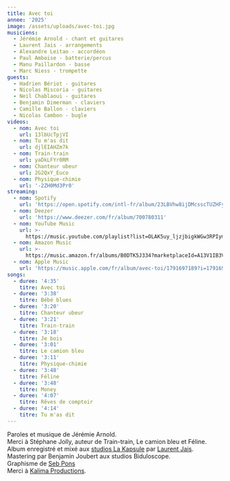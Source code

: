 ```yaml
---
title: Avec toi
annee: '2025'
image: /assets/uploads/avec-toi.jpg
musiciens:
  - Jérémie Arnold - chant et guitares
  - Laurent Jais - arrangements
  - Alexandre Leitao - accordéon
  - Paul Amboise - batterie/percus
  - Manu Paillardon - basse
  - Marc Niess - trompette
guests:
  - Hadrien Bériot - guitares
  - Nicolas Miscoria - guitares
  - Neil Chablaoui - guitares
  - Benjamin Dimerman - claviers
  - Camille Ballon - claviers
  - Nicolas Cambon - bugle
videos:
  - nom: Avec toi
    url: 13lbUcTpjVI
  - nom: Tu m'as dit
    url: djlEIAHZm7k
  - nom: Train-train
    url: yaDkLFYr0RM
  - nom: Chanteur ubeur
    url: 2G2QxY_Euco
  - nom: Physique-chimie
    url: '-2ZH0Md3Pr0'
streaming:
  - nom: Spotify
    url: 'https://open.spotify.com/intl-fr/album/23LBVhw8ijDMcsscTUZHFy'
  - nom: Deezer
    url: 'https://www.deezer.com/fr/album/700780311'
  - nom: YouTube Music
    url: >-
      https://music.youtube.com/playlist?list=OLAK5uy_ljzjbigkWGw3RPIym44qm-H_1z4XIQVtY
  - nom: Amazon Music
    url: >-
      https://music.amazon.fr/albums/B0DTK5J334?marketplaceId=A13V1IB3VIYZZH&musicTerritory=FR&ref=dm_sh_b039ibbMpiNHi1JELBXqEJFJv
  - nom: Apple Music
    url: 'https://music.apple.com/fr/album/avec-toi/1791697189?i=1791697192'
songs:
  - duree: '4:35'
    titre: Avec toi
  - duree: '3:38'
    titre: Bébé blues
  - duree: '3:20'
    titre: Chanteur ubeur
  - duree: '3:21'
    titre: Train-train
  - duree: '3:18'
    titre: Je bois
  - duree: '3:01'
    titre: Le camion bleu
  - duree: '3:11'
    titre: Physique-chimie
  - duree: '3:48'
    titre: Féline
  - duree: '3:48'
    titre: Money
  - duree: '4:07'
    titre: Rêves de comptoir
  - duree: '4:14'
    titre: Tu m'as dit
---
```

Paroles et musique de Jérémie Arnold.\
Merci à Stéphane Jolly, auteur de Train-train, Le camion bleu et Féline.\
Album enregistré et mixé aux [studios La Kapsule](https://www.lakapsule.com/) par [Laurent Jais](https://www.laurentjais.com/). \
Mastering par Benjamin Joubert aux studios Biduloscope.\
Graphisme de [Seb Pons](https://www.sebpons-art.com/)\
Merci à [Kalima Productions](https://kalimaproductions.org/).
